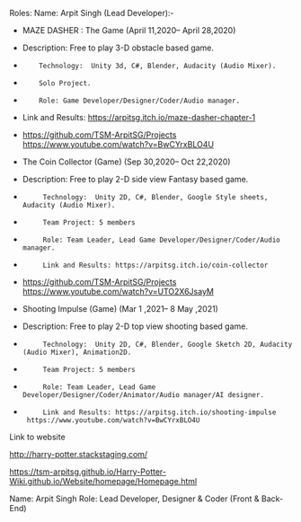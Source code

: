 Roles:
Name: Arpit Singh (Lead Developer):-

-	MAZE DASHER : The Game (April 11,2020– April 28,2020)
-	Description: Free to play 3-D obstacle based game.
-	      Technology:  Unity 3d, C#, Blender, Audacity (Audio Mixer).
-	      Solo Project.
-	      Role: Game Developer/Designer/Coder/Audio manager.
-	Link and Results: https://arpitsg.itch.io/maze-dasher-chapter-1
-	https://github.com/TSM-ArpitSG/Projects
https://www.youtube.com/watch?v=BwCYrxBLO4U



-	The Coin Collector (Game) (Sep 30,2020– Oct 22,2020)
-	 Description: Free to play 2-D side view Fantasy based game.
-	       Technology:  Unity 2D, C#, Blender, Google Style sheets, Audacity (Audio Mixer).
-	       Team Project: 5 members
-	       Role: Team Leader, Lead Game Developer/Designer/Coder/Audio manager.
-	       Link and Results: https://arpitsg.itch.io/coin-collector 
-	 https://github.com/TSM-ArpitSG/Projects
 https://www.youtube.com/watch?v=UTO2X6JsayM



-	Shooting Impulse (Game) (Mar  1 ,2021– 8 May ,2021)
-	 Description: Free to play 2-D top view shooting based game.
-	       Technology:  Unity 2D, C#, Blender, Google Sketch 2D, Audacity (Audio Mixer), Animation2D.
-	       Team Project: 5 members
-	       Role: Team Leader, Lead Game Developer/Designer/Coder/Animator/Audio manager/AI designer.
-	       Link and Results: https://arpitsg.itch.io/shooting-impulse  
       https://www.youtube.com/watch?v=BwCYrxBLO4U


Link to website 

http://harry-potter.stackstaging.com/


https://tsm-arpitsg.github.io/Harry-Potter-Wiki.github.io/Website/homepage/Homepage.html


Name: Arpit Singh
Role: 
Lead Developer, Designer & Coder
(Front & Back-End) 



